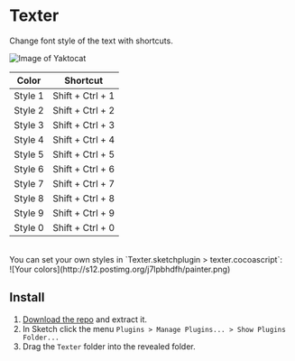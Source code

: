 # Texter

Change font style of the text with shortcuts.

![Image of Yaktocat](http://i.giphy.com/26u6ctDXopW5C7lpm.gif)

Color | Shortcut
------------ | -------------
Style 1 | Shift + Ctrl + 1
Style 2 | Shift + Ctrl + 2
Style 3 | Shift + Ctrl + 3
Style 4 | Shift + Ctrl + 4
Style 5 | Shift + Ctrl + 5
Style 6 | Shift + Ctrl + 6
Style 7 | Shift + Ctrl + 7
Style 8 | Shift + Ctrl + 8
Style 9 | Shift + Ctrl + 9
Style 0 | Shift + Ctrl + 0


<br>
You can set your own styles in `Texter.sketchplugin > texter.cocoascript`:
<br>
![Your colors](http://s12.postimg.org/j7lpbhdfh/painter.png)


## Install

1. [Download the repo](https://github.com/arsfeshchenko/Texter/archive/master.zip) and extract it.
2. In Sketch click the menu `Plugins > Manage Plugins... > Show Plugins Folder...`
3. Drag the `Texter` folder into the revealed folder.

